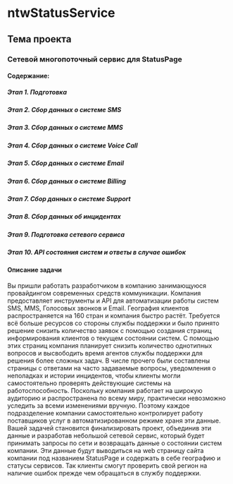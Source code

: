 # ntwStatusService
## Тема проекта
### Cетевой многопоточный сервис для StatusPage

#### Содержание:
##### Этап 1. Подготовка
##### Этап 2. Сбор данных о системе SMS
##### Этап 3. Сбор данных о системе MMS
##### Этап 4. Сбор данных о системе Voice Call
##### Этап 5. Сбор данных о системе Email
##### Этап 6. Сбор данных о системе Billing
##### Этап 7. Сбор данных о системе Support
##### Этап 8. Сбор данных об инцидентах
##### Этап 9. Подготовка сетевого сервиса
##### Этап 10. API состояния систем и ответы в случае ошибок

#### Описание задачи
Вы пришли работать разработчиком в компанию занимающуюся
провайдингом современных средств коммуникации. Компания предоставляет
инструменты и API для автоматизации работы систем SMS, MMS, Голосовых
звонков и Email. География клиентов распространяется на 160 стран и
компания быстро растёт. Требуется всё больше ресурсов со стороны службы
поддержки и было принято решение снизить количество заявок с помощью
создания страниц информирования клиентов о текущем состоянии систем. С
помощью этих страниц компания планирует снизить количество однотипных
вопросов и высвободить время агентов службы поддержки для решения более
сложных задач.
В числе прочего были составлены страницы с ответами на часто задаваемые
вопросы, уведомления о неполадках и истории инцидентов, чтобы клиенты
могли самостоятельно проверять действующие системы на работоспособность.
Поскольку компания работает на широкую аудиторию и распространена по
всему миру, практически невозможно уследить за всеми изменениями вручную.
Поэтому каждое подразделение компании самостоятельно контролирует работу
поставщиков услуг в автоматизированном режиме храня эти данные. Вашей
задачей становится финализировать проект, объединив эти данные и
разработав небольшой сетевой сервис, который будет принимать запросы по
сети и возвращать данные о состоянии систем компании. Эти данные будут
выводиться на web страницу сайта компании под названием StatusPage и
содержать в себе географию и статусы сервисов. Так клиенты смогут проверить
свой регион на наличие ошибок прежде чем обращаться в службу поддержки.
